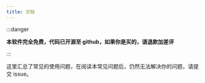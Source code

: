 ```yaml
---
title: 文档
---
```


:::danger

**本软件完全免费，代码已开源至 github，如果你是买的，请退款加差评**

:::

这里汇总了常见的使用问题，在阅读本常见问题后，仍然无法解决你的问题，请提交 issue。
